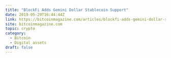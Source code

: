 ```yaml
---
title: "BlockFi Adds Gemini Dollar Stablecoin Support"
date: 2019-05-29T16:44:44Z
link: https://bitcoinmagazine.com/articles/blockfi-adds-gemini-dollar-stablecoin-support/?utm_medium=RSS&utm_source=hune
site: bitcoinmagazine.com
topic: crypto
category:
  - Bitcoin
  - Digital assets
draft: false
---
```

